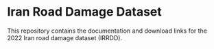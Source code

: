 # Iran Road Damage Dataset
This repository contains the documentation and download links for the 2022 Iran road damage dataset (IRRDD). 

